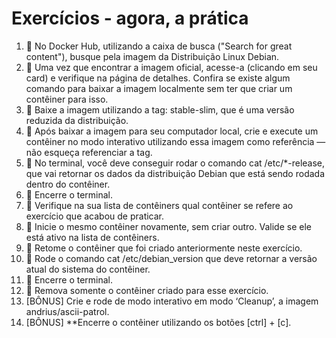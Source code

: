 # Exercícios - agora, a prática

1. 🚀 No Docker Hub, utilizando a caixa de busca ("Search for great content"), busque pela imagem da Distribuição Linux Debian.
2. 🚀 Uma vez que encontrar a imagem oficial, acesse-a (clicando em seu card) e verifique na página de detalhes. Confira se existe algum comando para baixar a imagem localmente sem ter que criar um contêiner para isso.
3. 🚀 Baixe a imagem utilizando a tag: stable-slim, que é uma versão reduzida da distribuição.
4. 🚀 Após baixar a imagem para seu computador local, crie e execute um contêiner no modo interativo utilizando essa imagem como referência — não esqueça referenciar a tag.
5. 🚀 No terminal, você deve conseguir rodar o comando cat /etc/*-release, que vai retornar os dados da distribuição Debian que está sendo rodada dentro do contêiner.
6. 🚀 Encerre o terminal.
7. 🚀 Verifique na sua lista de contêiners qual contêiner se refere ao exercício que acabou de praticar.
8. 🚀 Inicie o mesmo contêiner novamente, sem criar outro. Valide se ele está ativo na lista de contêiners.
9. 🚀 Retome o contêiner que foi criado anteriormente neste exercício.
10. 🚀 Rode o comando cat /etc/debian_version que deve retornar a versão atual do sistema do contêiner.
11. 🚀 Encerre o terminal.
12. 🚀 Remova somente o contêiner criado para esse exercício.
13. [BÔNUS] Crie e rode de modo interativo em modo ‘Cleanup’, a imagem andrius/ascii-patrol.
14. [BÔNUS] **Encerre o contêiner utilizando os botões [ctrl] + [c].